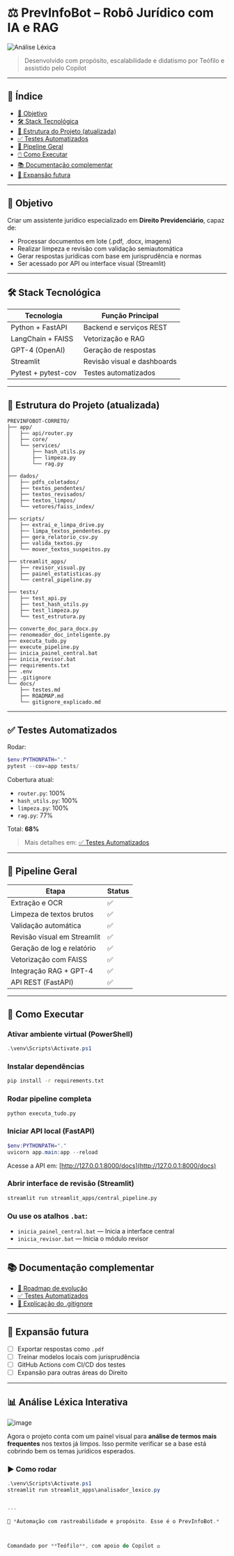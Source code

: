 # ⚖️ PrevInfoBot – Robô Jurídico com IA e RAG
![Análise Léxica](https://img.shields.io/badge/an%C3%A1lise%20l%C3%A9xica-ativa-blueviolet?style=flat-square&logo=streamlit)


> Desenvolvido com propósito, escalabilidade e didatismo por Teófilo e assistido pelo Copilot

---

## 📌 Índice

- [🎯 Objetivo](#-objetivo)
- [🛠️ Stack Tecnológica](#️-stack-tecnológica)
- [📁 Estrutura do Projeto (atualizada)](#-estrutura-do-projeto-atualizada)
- [✅ Testes Automatizados](#-testes-automatizados)
- [🧠 Pipeline Geral](#-pipeline-geral)
- [🖱️ Como Executar](#️-como-executar)
- [📚 Documentação complementar](#-documentação-complementar)
- [🧩 Expansão futura](#-expansão-futura)

---

## 🎯 Objetivo

Criar um assistente jurídico especializado em **Direito Previdenciário**, capaz de:

- Processar documentos em lote (.pdf, .docx, imagens)
- Realizar limpeza e revisão com validação semiautomática
- Gerar respostas jurídicas com base em jurisprudência e normas
- Ser acessado por API ou interface visual (Streamlit)

---

## 🛠️ Stack Tecnológica

| Tecnologia        | Função Principal                       |
|-------------------|----------------------------------------|
| Python + FastAPI  | Backend e serviços REST                |
| LangChain + FAISS | Vetorização e RAG                      |
| GPT-4 (OpenAI)     | Geração de respostas                   |
| Streamlit         | Revisão visual e dashboards            |
| Pytest + pytest-cov| Testes automatizados                   |

---

## 📁 Estrutura do Projeto (atualizada)

```
PREVINFOBOT-CORRETO/
├── app/
│   ├── api/router.py
│   ├── core/
│   └── services/
│       ├── hash_utils.py
│       ├── limpeza.py
│       └── rag.py
│
├── dados/
│   ├── pdfs_coletados/
│   ├── textos_pendentes/
│   ├── textos_revisados/
│   ├── textos_limpos/
│   └── vetores/faiss_index/
│
├── scripts/
│   ├── extrai_e_limpa_drive.py
│   ├── limpa_textos_pendentes.py
│   ├── gera_relatorio_csv.py
│   ├── valida_textos.py
│   └── mover_textos_suspeitos.py
│
├── streamlit_apps/
│   ├── revisor_visual.py
│   ├── painel_estatisticas.py
│   └── central_pipeline.py
│
├── tests/
│   ├── test_api.py
│   ├── test_hash_utils.py
│   ├── test_limpeza.py
│   └── test_estrutura.py
│
├── converte_doc_para_docx.py
├── renomeador_doc_inteligente.py
├── executa_tudo.py
├── execute_pipeline.py
├── inicia_painel_central.bat
├── inicia_revisor.bat
├── requirements.txt
├── .env
├── .gitignore
└── docs/
    ├── testes.md
    ├── ROADMAP.md
    └── gitignore_explicado.md
```

---

## ✅ Testes Automatizados

Rodar:

```powershell
$env:PYTHONPATH="."
pytest --cov=app tests/
```

Cobertura atual:

- `router.py`: 100%
- `hash_utils.py`: 100%
- `limpeza.py`: 100%
- `rag.py`: 77%

Total: **68%**

> Mais detalhes em: [✅ Testes Automatizados](docs/testes.md)

---

## 🧠 Pipeline Geral

| Etapa                        | Status |
|-----------------------------|--------|
| Extração e OCR              | ✅     |
| Limpeza de textos brutos    | ✅     |
| Validação automática        | ✅     |
| Revisão visual em Streamlit | ✅     |
| Geração de log e relatório  | ✅     |
| Vetorização com FAISS       | ✅     |
| Integração RAG + GPT-4      | ✅     |
| API REST (FastAPI)          | ✅     |

---

## 🚀 Como Executar

### Ativar ambiente virtual (PowerShell)
```powershell
.\venv\Scripts\Activate.ps1
````

### Instalar dependências

```bash
pip install -r requirements.txt
```

### Rodar pipeline completa

```bash
python executa_tudo.py
```

### Iniciar API local (FastAPI)

```powershell
$env:PYTHONPATH="."
uvicorn app.main:app --reload
```

Acesse a API em: [http://127.0.0.1:8000/docs](http://127.0.0.1:8000/docs)

### Abrir interface de revisão (Streamlit)

```bash
streamlit run streamlit_apps/central_pipeline.py
```

### Ou use os atalhos `.bat`:

* `inicia_painel_central.bat` — Inicia a interface central
* `inicia_revisor.bat` — Inicia o módulo revisor

---  

## 📚 Documentação complementar

- [📌 Roadmap de evolução](docs/ROADMAP.md)
- [✅ Testes Automatizados](docs/testes.md)
- [🧾 Explicação do .gitignore](docs/gitignore_explicado.md)

---

## 🧩 Expansão futura

- [ ] Exportar respostas como `.pdf`
- [ ] Treinar modelos locais com jurisprudência
- [ ] GitHub Actions com CI/CD dos testes
- [ ] Expansão para outras áreas do Direito

---
## 📊 Análise Léxica Interativa

![image](https://github.com/user-attachments/assets/36a5061f-d44a-40d6-96e2-6f7bccc49dce)


Agora o projeto conta com um painel visual para **análise de termos mais frequentes** nos textos já limpos. Isso permite verificar se a base está cobrindo bem os temas jurídicos esperados.

### ▶️ Como rodar

```powershell
.\venv\Scripts\Activate.ps1
streamlit run streamlit_apps\analisador_lexico.py


---

🧠 *Automação com rastreabilidade e propósito. Esse é o PrevInfoBot.*



Comandado por **Teófilo**, com apoio do Copilot ⚖️
